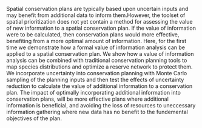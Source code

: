 Spatial conservation plans are typically based upon uncertain inputs and may benefit from additional data to inform them.However, the toolset of spatial prioritization does not yet contain a method for assessing the value of new information to a spatial conservation plan. If the value of information were to be calculated, then conservation plans would more effective, benefiting from a more optimal amount of information. Here, for the first time we demonstrate how a formal value of information analysis can be applied to a spatial conservation plan. We show how a value of information analysis can be combined with traditional conservation planning tools to map species distributions and optimize a reserve network to protect them. We incorporate uncertainty into conservation planning with Monte Carlo sampling of the planning inputs and then test the effects of uncertainty reduction to calculate the value of additional information to a conservation plan. The impact of optimally incorporating additional information into conservation plans, will be more effective plans where additional information is beneficial, and avoiding the loss of resources to uneccessary information gathering where new data has no benefit to the fundemental objectives of the plan.
